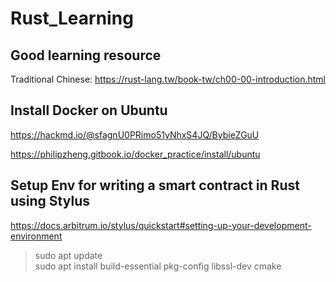 # Rust_Learning

## Good learning resource

Traditional Chinese:
https://rust-lang.tw/book-tw/ch00-00-introduction.html

## Install Docker on Ubuntu

https://hackmd.io/@sfagnU0PRimo51yNhxS4JQ/BybieZGuU

https://philipzheng.gitbook.io/docker_practice/install/ubuntu


## Setup Env for writing a smart contract in Rust using Stylus

https://docs.arbitrum.io/stylus/quickstart#setting-up-your-development-environment

> sudo apt update  
> sudo apt install build-essential pkg-config libssl-dev cmake
